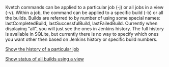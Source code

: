 Kvetch commands can be applied to a particular job (-j) or all jobs in a view (-v). Within a job, 
the command can be applied to a specific build (-b) or all the builds. Builds are referred to by
number of using some special names: lastCompletedBuild, lastSuccessfulBuild, lastFailedBuild. Currently
when displaying "all", you will just see the ones in Jenkins history. The full history is available in
SQLite, but currently there is no way to specify which ones you want other then based on Jenkins history
or specific build numbers.

[Show the history of a particular job](examples/job_history.md)

[Show status of all builds using a view](examples/view_status.md)

